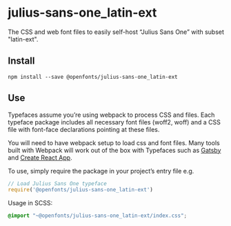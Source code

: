 
# julius-sans-one_latin-ext

The CSS and web font files to easily self-host “Julius Sans One” with subset "latin-ext".

## Install

`npm install --save @openfonts/julius-sans-one_latin-ext`

## Use

Typefaces assume you’re using webpack to process CSS and files. Each typeface
package includes all necessary font files (woff2, woff) and a CSS file with
font-face declarations pointing at these files.

You will need to have webpack setup to load css and font files. Many tools built
with Webpack will work out of the box with Typefaces such as [Gatsby](https://github.com/gatsbyjs/gatsby)
and [Create React App](https://github.com/facebookincubator/create-react-app).

To use, simply require the package in your project’s entry file e.g.

```javascript
// Load Julius Sans One typeface
require('@openfonts/julius-sans-one_latin-ext')
```

Usage in SCSS:
```scss
@import "~@openfonts/julius-sans-one_latin-ext/index.css";
```

